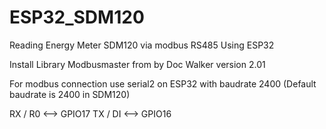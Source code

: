 # ESP32_SDM120
Reading Energy Meter SDM120 via modbus RS485 Using ESP32

Install Library Modbusmaster from by Doc Walker version 2.01

For modbus connection use serial2 on ESP32 with baudrate 2400 (Default baudrate is 2400 in SDM120)

RX / R0 <--> GPIO17
TX / DI <--> GPIO16
